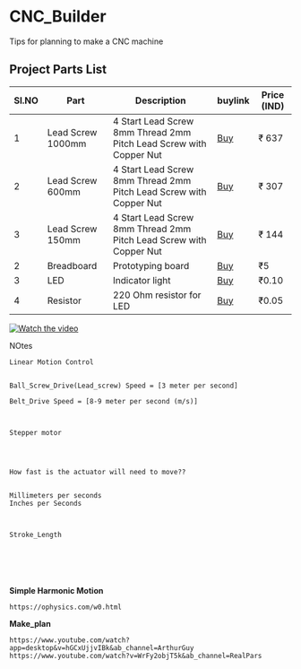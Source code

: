 # CNC_Builder
Tips for planning to make a CNC machine



<h2>Project Parts List</h2>
<table>
  <thead>
    <tr>
      <th>Sl.NO</th>
      <th>Part</th>
      <th>Description</th>
      <th>buylink</th>
      <th>Price (IND)</th>
    </tr>
  </thead>
  <tbody>
    <tr>
      <td>1</td>
      <td>Lead Screw 1000mm</td>
      <td>4 Start Lead Screw 8mm Thread 2mm Pitch Lead Screw with Copper Nut</td>
      <td><a href="https://robocraze.com/products/1000mm-trapezoidal-4-start-lead-screw-8mm-thread-2mm-pitch-lead-screw-with-copper-nut?variant=43145763750112">Buy</a></td>
      <td>₹ 637</td>
    </tr>
    <tr>
      <td>2</td>
      <td>Lead Screw 600mm</td>
      <td>4 Start Lead Screw 8mm Thread 2mm Pitch Lead Screw with Copper Nut</td>
      <td><a href="https://robu.in/product/600mm-trapezoidal-lead-screw-8mm-thread-2mm-pitch-lead-screw-with-copper-nut/">Buy</a></td>
      <td>₹ 307</td>
    </tr>
    <tr>
      <td>3</td>
      <td>Lead Screw 150mm</td>
      <td>4 Start Lead Screw 8mm Thread 2mm Pitch Lead Screw with Copper Nut</td>
      <td><a href="https://robocraze.com/products/150mm-trapezoidal-4-start-lead-screw-8mm-thread-2mm-pitch-lead-screw-with-copper-nut?pr_prod_strat=e5_desc&pr_rec_id=3f8ea79d3&pr_rec_pid=7762162876640&pr_ref_pid=7762152849632&pr_seq=uniform">Buy</a></td>
      <td>₹ 144</td>
    </tr>
    <tr>
      <td>2</td>
      <td>Breadboard</td>
      <td>Prototyping board</td>
      <td><a href="B08Q7BLB6H">Buy</a></td>
      <td>₹5</td>
    </tr>
    <tr>
      <td>3</td>
      <td>LED</td>
      <td>Indicator light</td>
      <td><a href="B08Q7BLB6H">Buy</a></td>
      <td>₹0.10</td>
    </tr>
    <tr>
      <td>4</td>
      <td>Resistor</td>
      <td>220 Ohm resistor for LED</td>
      <td><a href="B08Q7BLB6H">Buy</a></td>
      <td>₹0.05</td>
    </tr>
  </tbody>
</table>





[![Watch the video](https://img.youtube.com/vi/0_AXoXkxtkk/hqdefault.jpg)](https://youtu.be/0_AXoXkxtkk)





NOtes


```
Linear Motion Control


Ball_Screw_Drive(Lead_screw) Speed = [3 meter per second]

Belt_Drive Speed = [8-9 meter per second (m/s)]



Stepper motor




How fast is the actuator will need to move??


Millimeters per seconds
Inches per Seconds



Stroke_Length






```






**Simple Harmonic Motion**

```
https://ophysics.com/w0.html
```



**Make_plan**


```
https://www.youtube.com/watch?app=desktop&v=hGCxUjjvIBk&ab_channel=ArthurGuy
https://www.youtube.com/watch?v=WrFy2objT5k&ab_channel=RealPars
```